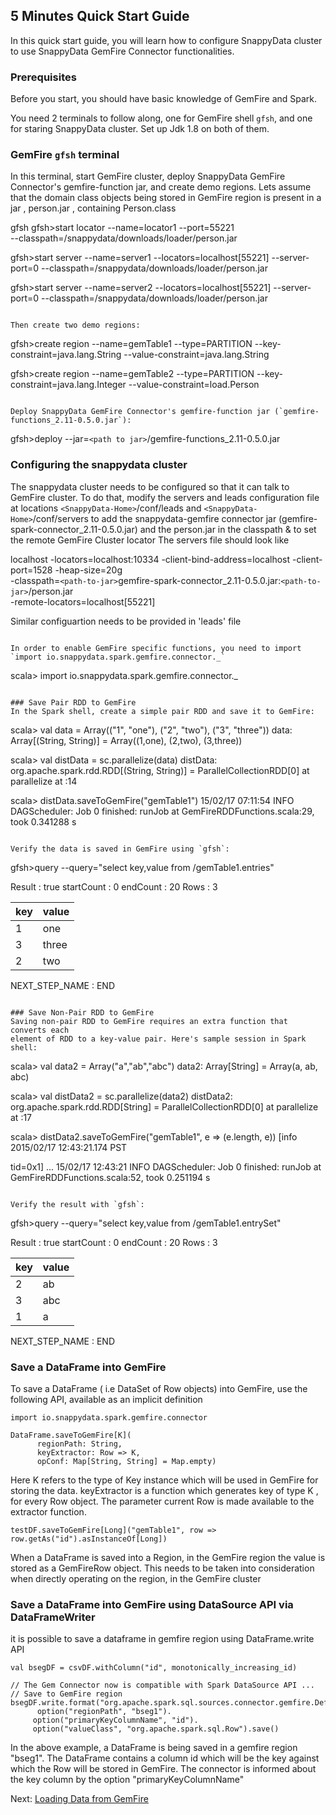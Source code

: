 ## 5 Minutes Quick Start Guide

In this quick start guide, you will learn how to configure SnappyData cluster to use SnappyData
GemFire Connector functionalities.

### Prerequisites

Before you start, you should have basic knowledge of GemFire and Spark. 

You need 2 terminals to follow along, one for GemFire shell `gfsh`, and one for staring SnappyData cluster. Set up Jdk 1.8 on both of them.

### GemFire `gfsh` terminal
In this terminal, start GemFire cluster, deploy SnappyData GemFire Connector's gemfire-function jar, and create demo regions.
Lets assume that the domain class objects being stored in GemFire region is present in a jar , person.jar , containing Person.class 

gfsh
gfsh>start locator --name=locator1 --port=55221  
--classpath=/snappydata/downloads/loader/person.jar

gfsh>start server --name=server1 
--locators=localhost[55221] --server-port=0 
--classpath=/snappydata/downloads/loader/person.jar

gfsh>start server --name=server2 
--locators=localhost[55221] --server-port=0 
--classpath=/snappydata/downloads/loader/person.jar
```

Then create two demo regions:
```
gfsh>create region --name=gemTable1 --type=PARTITION --key-constraint=java.lang.String --value-constraint=java.lang.String

gfsh>create region --name=gemTable2 --type=PARTITION --key-constraint=java.lang.Integer --value-constraint=load.Person

```

Deploy SnappyData GemFire Connector's gemfire-function jar (`gemfire-functions_2.11-0.5.0.jar`):
```
gfsh>deploy --jar=`<path to jar>`/gemfire-functions_2.11-0.5.0.jar


### Configuring the snappydata cluster
The snappydata cluster needs to be configured so that it can talk to GemFire cluster.
To do that, modify the servers and leads configuration file at locations 
`<SnappyData-Home>`/conf/leads
and 
`<SnappyData-Home>`/conf/servers
to add the snappydata-gemfire connector jar (gemfire-spark-connector_2.11-0.5.0.jar) and the person.jar in the classpath & to set the remote GemFire Cluster locator 
The servers file should look like

localhost -locators=localhost:10334 -client-bind-address=localhost -client-port=1528 -heap-size=20g  
-classpath=`<path-to-jar>`gemfire-spark-connector_2.11-0.5.0.jar:`<path-to-jar>`/person.jar  
-remote-locators=localhost[55221] 

Similar configuartion needs to be provided in 'leads' file
```

In order to enable GemFire specific functions, you need to import 
`import io.snappydata.spark.gemfire.connector._`
```
scala> import io.snappydata.spark.gemfire.connector._
```

### Save Pair RDD to GemFire
In the Spark shell, create a simple pair RDD and save it to GemFire:
```
scala> val data = Array(("1", "one"), ("2", "two"), ("3", "three"))
data: Array[(String, String)] = Array((1,one), (2,two), (3,three))

scala> val distData = sc.parallelize(data)
distData: org.apache.spark.rdd.RDD[(String, String)] = ParallelCollectionRDD[0] at parallelize at <console>:14

scala> distData.saveToGemFire("gemTable1")
15/02/17 07:11:54 INFO DAGScheduler: Job 0 finished: runJob at GemFireRDDFunctions.scala:29, took 0.341288 s
```

Verify the data is saved in GemFire using `gfsh`:
```
gfsh>query --query="select key,value from /gemTable1.entries"

Result     : true
startCount : 0
endCount   : 20
Rows       : 3

key | value
--- | -----
1   | one
3   | three
2   | two

NEXT_STEP_NAME : END
```

### Save Non-Pair RDD to GemFire 
Saving non-pair RDD to GemFire requires an extra function that converts each 
element of RDD to a key-value pair. Here's sample session in Spark shell:
```
scala> val data2 = Array("a","ab","abc")
data2: Array[String] = Array(a, ab, abc)

scala> val distData2 = sc.parallelize(data2)
distData2: org.apache.spark.rdd.RDD[String] = ParallelCollectionRDD[0] at parallelize at <console>:17

scala> distData2.saveToGemFire("gemTable1", e => (e.length, e))
[info 2015/02/17 12:43:21.174 PST <main> tid=0x1]
...
15/02/17 12:43:21 INFO DAGScheduler: Job 0 finished: runJob at GemFireRDDFunctions.scala:52, took 0.251194 s
```

Verify the result with `gfsh`:
```
gfsh>query --query="select key,value from /gemTable1.entrySet"

Result     : true
startCount : 0
endCount   : 20
Rows       : 3

key | value
--- | -----
2   | ab
3   | abc
1   | a

NEXT_STEP_NAME : END

### Save a DataFrame into GemFire
To save a DataFrame ( i.e DataSet of Row objects) into GemFire, use the following API, available as an implicit definition

```
import io.snappydata.spark.gemfire.connector

DataFrame.saveToGemFire[K](
      regionPath: String,
      keyExtractor: Row => K,
      opConf: Map[String, String] = Map.empty)
```      
 Here K refers to the type of Key instance which will be used in  GemFire for storing the data.
 keyExtractor is a function which generates key of type K , for every Row object. The parameter current Row is  made available to the extractor function.
```      
testDF.saveToGemFire[Long]("gemTable1", row => row.getAs("id").asInstanceOf[Long]) 
```

When a DataFrame is saved into a Region, in the GemFire region the value is stored as a GemFireRow object. This needs to be taken into consideration when directly operating on the region, in the GemFire cluster
### Save a DataFrame into GemFire using DataSource API via DataFrameWriter
it is possible to save a dataframe in gemfire region using DataFrame.write API

```
val bsegDF = csvDF.withColumn("id", monotonically_increasing_id)

// The Gem Connector now is compatible with Spark DataSource API ...
// Save to GemFire region
bsegDF.write.format("org.apache.spark.sql.sources.connector.gemfire.DefaultSource").  
      option("regionPath", "bseg1").
     option("primaryKeyColumnName", "id").
     option("valueClass", "org.apache.spark.sql.Row").save()
```
In the above example, a DataFrame is being saved in a gemfire region "bseg1". The DataFrame contains a column id which will be the key against which the Row will be stored in GemFire. The connector is informed about the key column by the option "primaryKeyColumnName"




Next: [Loading Data from GemFire](3_loading.md)
